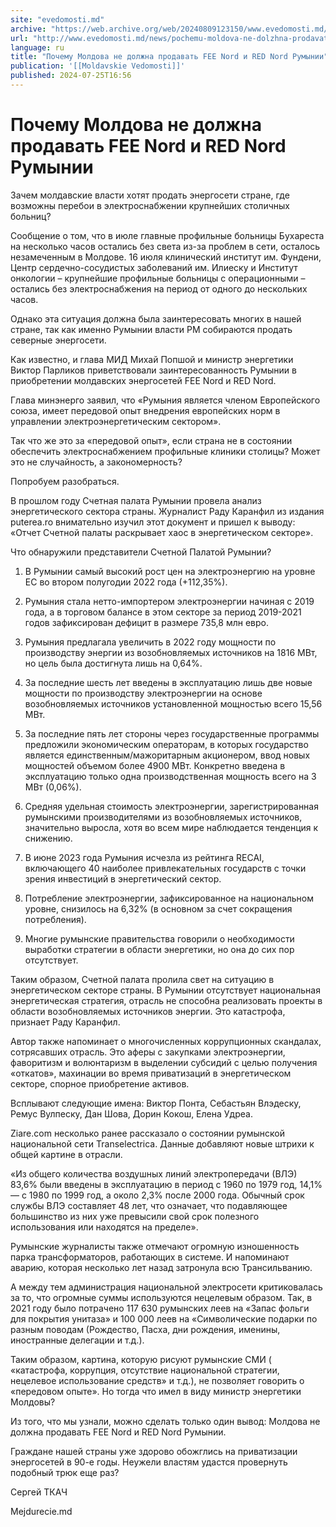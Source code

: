 ```yaml
---
site: "evedomosti.md"
archive: "https://web.archive.org/web/20240809123150/www.evedomosti.md/news/pochemu-moldova-ne-dolzhna-prodavat-fee-nord-i-red-nord-rumy"
url: "http://www.evedomosti.md/news/pochemu-moldova-ne-dolzhna-prodavat-fee-nord-i-red-nord-rumy"
language: ru
title: "Почему Молдова не должна продавать FEE Nord и RED Nord Румынии"
publication: '[[Moldavskie Vedomosti]]'
published: 2024-07-25T16:56
---
```


# Почему Молдова не должна продавать FEE Nord и RED Nord Румынии

Зачем молдавские власти хотят продать энергосети стране, где возможны перебои в электроснабжении крупнейших столичных больниц?

Сообщение о том, что в июле главные профильные больницы Бухареста на несколько часов остались без света из-за проблем в сети, осталось незамеченным в Молдове. 16 июля клинический институт им. Фундени, Центр сердечно-сосудистых заболеваний им. Илиеску и Институт онкологии – крупнейшие профильные больницы с операционными – остались без электроснабжения на период от одного до нескольких часов.

Однако эта ситуация должна была заинтересовать многих в нашей стране, так как именно Румынии власти РМ собираются продать северные энергосети.

Как известно, и глава МИД Михай Попшой и министр энергетики Виктор Парликов приветствовали заинтересованность Румынии в приобретении молдавских энергосетей FEE Nord и RED Nord.

Глава минэнерго заявил, что «Румыния является членом Европейского союза, имеет передовой опыт внедрения европейских норм в управлении электроэнергетическим сектором».

Так что же это за «передовой опыт», если страна не в состоянии обеспечить электроснабжением профильные клиники столицы? Может это не случайность, а закономерность?

Попробуем разобраться.

В прошлом году Счетная палата Румынии провела анализ энергетического сектора страны. Журналист Раду Каранфил из издания puterea.ro внимательно изучил этот документ и пришел к выводу: «Отчет Счетной палаты раскрывает хаос в энергетическом секторе».

Что обнаружили представители Счетной Палатой Румынии?

1. В Румынии самый высокий рост цен на электроэнергию на уровне ЕС во втором полугодии 2022 года (+112,35%).

2. Румыния стала нетто-импортером электроэнергии начиная с 2019 года, а в торговом балансе в этом секторе за период 2019-2021 годов зафиксирован дефицит в размере 735,8 млн евро.

3. Румыния предлагала увеличить в 2022 году мощности по производству энергии из возобновляемых источников на 1816 МВт, но цель была достигнута лишь на 0,64%.

4. За последние шесть лет введены в эксплуатацию лишь две новые мощности по производству электроэнергии на основе возобновляемых источников установленной мощностью всего 15,56 МВт.

5. За последние пять лет стороны через государственные программы предложили экономическим операторам, в которых государство является единственным/мажоритарным акционером, ввод новых мощностей объемом более 4900 МВт. Конкретно введена в эксплуатацию только одна производственная мощность всего на 3 МВт (0,06%).

6. Средняя удельная стоимость электроэнергии, зарегистрированная румынскими производителями из возобновляемых источников, значительно выросла, хотя во всем мире наблюдается тенденция к снижению.

7. В июне 2023 года Румыния исчезла из рейтинга RECAI, включающего 40 наиболее привлекательных государств с точки зрения инвестиций в энергетический сектор.

8. Потребление электроэнергии, зафиксированное на национальном уровне, снизилось на 6,32% (в основном за счет сокращения потребления).

9. Многие румынские правительства говорили о необходимости выработки стратегии в области энергетики, но она до сих пор отсутствует.

Таким образом, Счетной палата пролила свет на ситуацию в энергетическом секторе страны. В Румынии отсутствует национальная энергетическая стратегия, отрасль не способна реализовать проекты в области возобновляемых источников энергии. Это катастрофа, признает Раду Каранфил.

Автор также напоминает о многочисленных коррупционных скандалах, сотрясавших отрасль. Это аферы с закупками электроэнергии, фаворитизм и волюнтаризм в выделении субсидий с целью получения «откатов», махинации во время приватизаций в энергетическом секторе, спорное приобретение активов.

Всплывают следующие имена: Виктор Понта, Себастьян Влэдеску, Ремус Вулпеску, Дан Шова, Дорин Кокош, Елена Удреа.

Ziare.com несколько ранее рассказало о состоянии румынской национальной сети Transelectrica. Данные добавляют новые штрихи к общей картине в отрасли.

«Из общего количества воздушных линий электропередачи (ВЛЭ) 83,6% были введены в эксплуатацию в период с 1960 по 1979 год, 14,1% — с 1980 по 1999 год, а около 2,3% после 2000 года. Обычный срок службы ВЛЭ составляет 48 лет, что означает, что подавляющее большинство из них уже превысили свой срок полезного использования или находятся на пределе».

Румынские журналисты также отмечают огромную изношенность парка трансформаторов, работающих в системе. И напоминают аварию, которая несколько лет назад затронула всю Трансильванию.

А между тем администрация национальной электросети критиковалась за то, что огромные суммы используются нецелевым образом. Так, в 2021 году было потрачено 117 630 румынских леев на «Запас фольги для покрытия унитаза» и 100 000 леев на «Символические подарки по разным поводам (Рождество, Пасха, дни рождения, именины, иностранные делегации и т.д.).

Таким образом, картина, которую рисуют румынские СМИ ( «катастрофа, коррупция, отсутствие национальной стратегии, нецелевое использование средств» и т.д.), не позволяет говорить о «передовом опыте». Но тогда что имел в виду министр энергетики Молдовы?

Из того, что мы узнали, можно сделать только один вывод: Молдова не должна продавать FEE Nord и RED Nord Румынии.

Граждане нашей страны уже здорово обожглись на приватизации энергосетей в 90-е годы. Неужели властям удастся провернуть подобный трюк еще раз?

Сергей ТКАЧ

Mejdurecie.md